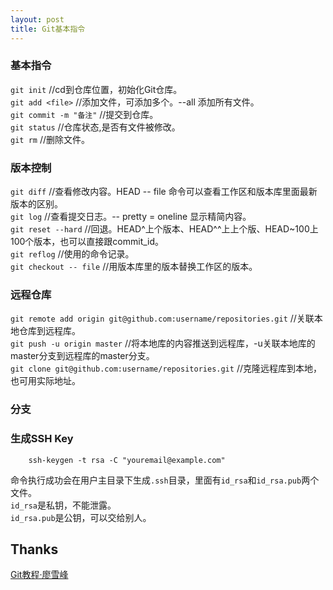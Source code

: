 ```yaml
---
layout: post
title: Git基本指令
---
```

### 基本指令
`git init` //cd到仓库位置，初始化Git仓库。  
`git add <file>` //添加文件，可添加多个。--all 添加所有文件。    
`git commit -m "备注"` //提交到仓库。  
`git status` //仓库状态,是否有文件被修改。     
`git rm` //删除文件。   

### 版本控制
`git diff` //查看修改内容。HEAD -- file 命令可以查看工作区和版本库里面最新版本的区别。  
`git log` //查看提交日志。-- pretty = oneline 显示精简内容。    
`git reset --hard` //回退。HEAD^上个版本、HEAD^^上上个版、HEAD~100上100个版本，也可以直接跟commit_id。     
`git reflog` //使用的命令记录。  
`git checkout -- file` //用版本库里的版本替换工作区的版本。    

### 远程仓库
`git remote add origin git@github.com:username/repositories.git` //关联本地仓库到远程库。   
`git push -u origin master` //将本地库的内容推送到远程库，-u关联本地库的master分支到远程库的master分支。    
`git clone git@github.com:username/repositories.git` //克隆远程库到本地，也可用实际地址。

### 分支

### 生成SSH Key	
``` Shell
	ssh-keygen -t rsa -C "youremail@example.com"
```
命令执行成功会在用户主目录下生成`.ssh`目录，里面有`id_rsa`和`id_rsa.pub`两个文件。    
`id_rsa`是私钥，不能泄露。  	
`id_rsa.pub`是公钥，可以交给别人。  

## Thanks
[Git教程·廖雪峰](http://www.liaoxuefeng.com/wiki/0013739516305929606dd18361248578c67b8067c8c017b000)